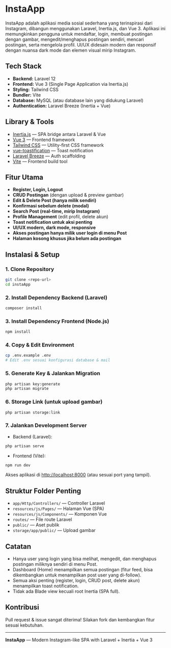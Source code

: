 # InstaApp

InstaApp adalah aplikasi media sosial sederhana yang terinspirasi dari Instagram, dibangun menggunakan Laravel, Inertia.js, dan Vue 3. Aplikasi ini memungkinkan pengguna untuk mendaftar, login, membuat postingan dengan gambar, mengedit/menghapus postingan sendiri, mencari postingan, serta mengelola profil. UI/UX didesain modern dan responsif dengan nuansa dark mode dan elemen visual mirip Instagram.

## Tech Stack

-   **Backend:** Laravel 12
-   **Frontend:** Vue 3 (Single Page Application via Inertia.js)
-   **Styling:** Tailwind CSS
-   **Bundler:** Vite
-   **Database:** MySQL (atau database lain yang didukung Laravel)
-   **Authentication:** Laravel Breeze (Inertia + Vue)

## Library & Tools

-   [Inertia.js](https://inertiajs.com/) — SPA bridge antara Laravel & Vue
-   [Vue 3](https://vuejs.org/) — Frontend framework
-   [Tailwind CSS](https://tailwindcss.com/) — Utility-first CSS framework
-   [vue-toastification](https://github.com/Maronato/vue-toastification) — Toast notification
-   [Laravel Breeze](https://laravel.com/docs/10.x/starter-kits#breeze-and-inertia) — Auth scaffolding
-   [Vite](https://vitejs.dev/) — Frontend build tool

## Fitur Utama

-   **Register, Login, Logout**
-   **CRUD Postingan** (dengan upload & preview gambar)
-   **Edit & Delete Post (hanya milik sendiri)**
-   **Konfirmasi sebelum delete (modal)**
-   **Search Post (real-time, mirip Instagram)**
-   **Profile Management** (edit profil, delete akun)
-   **Toast notification untuk aksi penting**
-   **UI/UX modern, dark mode, responsive**
-   **Akses postingan hanya milik user login di menu Post**
-   **Halaman kosong khusus jika belum ada postingan**

## Instalasi & Setup

### 1. Clone Repository

```bash
git clone <repo-url>
cd instaApp
```

### 2. Install Dependency Backend (Laravel)

```bash
composer install
```

### 3. Install Dependency Frontend (Node.js)

```bash
npm install
```

### 4. Copy & Edit Environment

```bash
cp .env.example .env
# Edit .env sesuai konfigurasi database & mail
```

### 5. Generate Key & Jalankan Migration

```bash
php artisan key:generate
php artisan migrate
```

### 6. Storage Link (untuk upload gambar)

```bash
php artisan storage:link
```

### 7. Jalankan Development Server

-   Backend (Laravel):

```bash
php artisan serve
```

-   Frontend (Vite):

```bash
npm run dev
```

Akses aplikasi di [http://localhost:8000](http://localhost:8000) (atau sesuai port yang tampil).

## Struktur Folder Penting

-   `app/Http/Controllers/` — Controller Laravel
-   `resources/js/Pages/` — Halaman Vue (SPA)
-   `resources/js/Components/` — Komponen Vue
-   `routes/` — File route Laravel
-   `public/` — Aset publik
-   `storage/app/public/` — Upload gambar

## Catatan

-   Hanya user yang login yang bisa melihat, mengedit, dan menghapus postingan miliknya sendiri di menu Post.
-   Dashboard (Home) menampilkan semua postingan (fitur feed, bisa dikembangkan untuk menampilkan post user yang di-follow).
-   Semua aksi penting (register, login, CRUD post, delete akun) menampilkan toast notification.
-   Tidak ada Blade view kecuali root Inertia (SPA full).

## Kontribusi

Pull request & issue sangat diterima! Silakan fork dan kembangkan fitur sesuai kebutuhan.

---

**InstaApp** — Modern Instagram-like SPA with Laravel + Inertia + Vue 3
